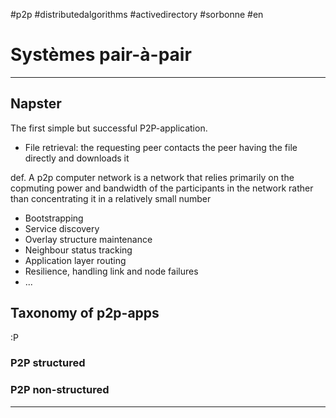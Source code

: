 #p2p #distributedalgorithms #activedirectory #sorbonne #en 
# Systèmes pair-à-pair
---
## Napster
The first simple but successful P2P-application.
+ File retrieval: the requesting peer contacts the peer having the file directly and downloads it

def. A p2p computer network is a network that relies primarily on the copmuting power and bandwidth of the participants in the network rather than concentrating it in a relatively small number

+ Bootstrapping
+ Service discovery
+ Overlay structure maintenance
+ Neighbour status tracking
+ Application layer routing
+ Resilience, handling link and node failures
+ ...
## Taxonomy of p2p-apps
<foto>
:P
</foto>

### P2P structured
### P2P non-structured

---



